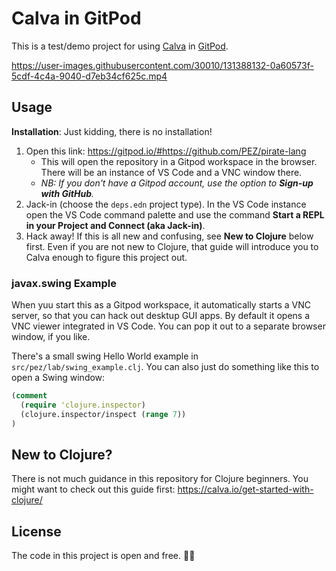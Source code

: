# Calva in GitPod

This is a test/demo project for using [Calva](https://github.com/BetterThanTomorrow/calva) in [GitPod](https://gitpod.io).

https://user-images.githubusercontent.com/30010/131388132-0a60573f-5cdf-4c4a-9040-d7eb34cf625c.mp4

## Usage

**Installation**: Just kidding, there is no installation!

1. Open this link: https://gitpod.io/#https://github.com/PEZ/pirate-lang
   * This will open the repository in a Gitpod workspace in the browser. There will be an instance of VS Code and a VNC window there.
   * _NB: If you don't have a Gitpod account, use the option to **Sign-up with GitHub**._
1. Jack-in (choose the `deps.edn` project type).
   In the VS Code instance open the VS Code command palette and use the command **Start a REPL in your Project and Connect (aka Jack-in)**.
1. Hack away!
   If this is all new and confusing, see **New to Clojure** below first. Even if you are not new to Clojure, that guide will introduce you to Calva enough to figure this project out.


### javax.swing Example

When yuu start this as a Gitpod workspace, it automatically starts a VNC server, so that you can hack out desktup GUI apps. By default it opens a VNC viewer integrated in VS Code. You can pop it out to a separate browser window, if you like.

There's a small swing Hello World example in `src/pez/lab/swing_example.clj`. You can also just do something like this to open a Swing window:

```clojure
(comment
  (require 'clojure.inspector)
  (clojure.inspector/inspect (range 7))
)
```

## New to Clojure?

There is not much guidance in this repository for Clojure beginners. You might want to check out this guide first: https://calva.io/get-started-with-clojure/


## License

The code in this project is open and free. 🍺🗽
